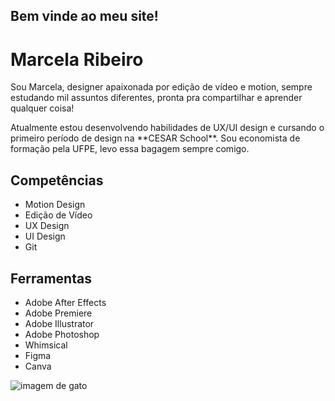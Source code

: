 <h2> Bem vinde ao meu site! </h2>

# Marcela Ribeiro
<p>Sou Marcela, designer apaixonada por edição de vídeo e motion, sempre estudando mil assuntos diferentes, pronta pra compartilhar e aprender qualquer coisa! </p>
<p>Atualmente estou desenvolvendo habilidades de UX/UI design e cursando o primeiro período de design na **CESAR School**. Sou economista  de formação pela UFPE, levo essa bagagem sempre comigo.</p> 

## Competências

- Motion Design
- Edição de Vídeo
- UX Design
- UI Design
- Git

## Ferramentas

- Adobe After Effects
- Adobe Premiere
- Adobe Illustrator
- Adobe Photoshop
- Whimsical
- Figma
- Canva

![imagem de gato](file:///C:/Users/ribei/Downloads/Marcela%20Ribeiro.svg)
